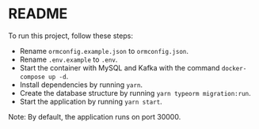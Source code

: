 # README

To run this project, follow these steps:

- Rename `ormconfig.example.json` to `ormconfig.json`.
- Rename `.env.example` to `.env`.
- Start the container with MySQL and Kafka with the command `docker-compose up -d`.
- Install dependencies by running `yarn`.
- Create the database structure by running `yarn typeorm migration:run`.
- Start the application by running `yarn start`.

Note: By default, the application runs on port 30000.
